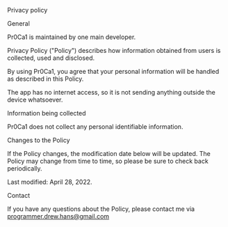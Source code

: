 Privacy policy

General

Pr0Ca1 is maintained by one main developer.

Privacy Policy ("Policy") describes how information obtained from users is collected, used and disclosed.

By using Pr0Ca1, you agree that your personal information will be handled as described in this Policy.

The app has no internet access, so it is not sending anything outside the device whatsoever.

Information being collected

Pr0Ca1 does not collect any personal identifiable information.

Changes to the Policy

If the Policy changes, the modification date below will be updated. The Policy may change from time to time, so please be sure to check back periodically.

Last modified: April 28, 2022.

Contact

If you have any questions about the Policy, please contact me via programmer.drew.hans@gmail.com
